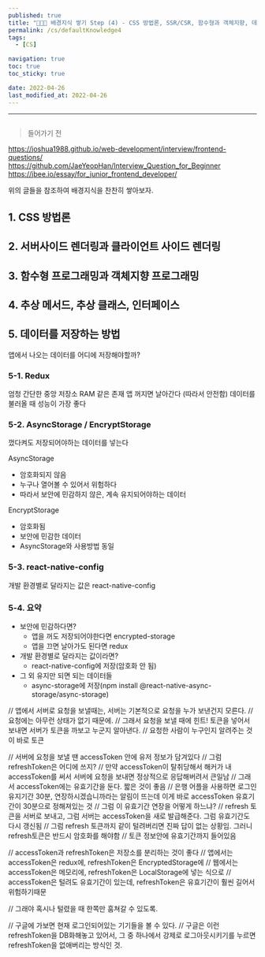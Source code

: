 ```yaml
---
published: true
title: "👩🏻‍💻 배경지식 쌓기 Step (4) - CSS 방법론, SSR/CSR, 함수형과 객체지향, 데이터를 저장하는 방법"
permalink: /cs/defaultKnowledge4
tags:
  - [CS]

navigation: true
toc: true
toc_sticky: true

date: 2022-04-26
last_modified_at: 2022-04-26
---
```

****
![]()

> 들어가기 전 <br/>

https://joshua1988.github.io/web-development/interview/frontend-questions/
<br/>
https://github.com/JaeYeopHan/Interview_Question_for_Beginner
<br/>
https://jbee.io/essay/for_junior_frontend_developer/
<br/>

위의 글들을 참조하여 배경지식을 찬찬히 쌓아보자.<br/>

## 1. CSS 방법론

## 2. 서버사이드 렌더링과 클라이언트 사이드 렌더링

## 3. 함수형 프로그래밍과 객체지향 프로그래밍

## 4. 추상 메서드, 추상 클래스, 인터페이스

## 5. 데이터를 저장하는 방법

앱에서 나오는 데이터를 어디에 저장해야할까?

### 5-1. Redux

엄청 간단한 중앙 저장소
RAM 같은 존재
앱 꺼지면 날아간다 (따라서 안전함)
데이터를 불러올 때 성능이 가장 좋다




### 5-2. AsyncStorage / EncryptStorage

껐다켜도 저장되어야하는 데이터를 넣는다

AsyncStorage
- 암호화되지 않음
- 누구나 열어볼 수 있어서 위험하다
- 따라서 보안에 민감하지 않은, 계속 유지되어야하는 데이터

EncryptStorage
- 암호화됨
- 보안에 민감한 데이터
- AsyncStorage와 사용방법 동일

### 5-3. react-native-config

개발 환경별로 달라지는 값은 react-native-config


### 5-4. 요약

- 보안에 민감하다면?
  - 앱을 꺼도 저장되어야한다면 encrypted-storage
  - 앱을 끄면 날아가도 된다면 redux
- 개발 환경별로 달라지는 값이라면?
  - react-native-config에 저장(암호화 안 됨)
- 그 외 유지만 되면 되는 데이터들
  - async-storage에 저장(npm install @react-native-async-storage/async-storage)








// 앱에서 서버로 요청을 보낼때는, 서버는 기본적으로 요청을 누가 보낸건지 모른다.
// 요청에는 아무런 상태가 없기 때문에.
// 그래서 요청을 보낼 때에 힌트! 토큰을 넣어서 보내면 서버가 토큰을 까보고 누군지 알아낸다.
// 요청한 사람이 누구인지 알려주는 것이 바로 토큰

// 서버에 요청을 보낼 땐 accessToken 안에 유저 정보가 담겨있다
// 그럼 refreshToken은 어디에 쓰지?
// 만약 accessToken이 탈취당해서 해커가 내 accessToken를 써서 서버에 요청을 보내면 정상적으로 응답해버려서 큰일남
// 그래서 accessToken에는 유효기간을 둔다. 짧은 것이 좋음
// 은행 어플을 사용하면 로그인 유지기간 30분, 연장하시겠습니까라는 알림이 뜨는데 이게 바로 accessToken 유효기간이 30분으로 정해져있는 것
// 그럼 이 유효기간 연장을 어떻게 하느냐?
// refresh 토큰을 서버로 보내고, 그럼 서버는 accessToken을 새로 발급해준다. 그럼 유효기간도 다시 갱신됨
// 그럼 refresh 토큰까지 같이 털려버리면 진짜 답이 없는 상황임. 그러니 refresh토큰은 반드시 암호화를 해야함
// 토큰 정보안에 유효기간까지 들어있음

// accessToken과 refreshToken은 저장소를 분리하는 것이 좋다
// 앱에서는 accessToken은 redux에, refreshToken은 EncryptedStorage에
// 웹에서는 accessToken은 메모리에, refreshToken은 LocalStorage에 넣는 식으로
// accessToken은 털려도 유효기간이 있는데, refreshToken은 유효기간이 훨씬 길어서 위험하기때문

// 그래야 혹시나 털렸을 때 한쪽만 훔쳐갈 수 있도록.

// 구글에 가보면 현재 로그인되어있는 기기들을 볼 수 있다.
// 구글은 이런 refreshToken을 DB화해놓고 있어서, 그 중 하나에서 강제로 로그아웃시키기를 누르면 refreshToken을 없애버리는 방식인 것.
